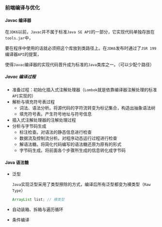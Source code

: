 ### 前端编译与优化



#### Javac 编译器

在`JDK6`以前，`Javac`并不属于标准`Java SE API`的一部分，它实现代码单独存放在`tools.jar`中，

要在程序中使用的话就必须把这个库放到类路径上。在`JDK6`发布时通过了`JSR 199`编译器`API`的提案，

使得`Javac`编译器的实现代码晋升成为标准的`Java`类库之一。（可以少配个路径）

##### Javac 编译过程

* 准备过程：初始化插入式注解处理器（`Lombok`就是依靠编译器注解处理的标准`API`实现的）
* 解析与填充符号表过程
  * 词法、语法分析。将源代码的字符流转变为标记集合，构造出抽象语法树
  * 填充符号表。产生符号地址与符号信息
* 插入式注解处理器的注解处理过程
* 分析与字节码生成
  * 标注检查。对语法的静态信息进行检查
  * 数据流及控制流分析。对程序动态运行过程进行检查
  * 解语法糖。将简化代码编写的语法糖还原为原有的形式
  * 字节码生成。将前面各个步骤所生成的信息转化成字节码



#### Java 语法糖

* 泛型

  `Java`实现泛型采用了类型擦除的方式，编译后所有泛型都变为裸类型（`Raw Type`）

  ```java
  ArrayList list; // 裸类型
  ```

* 自动装箱、拆箱与遍历循环

* 条件编译

